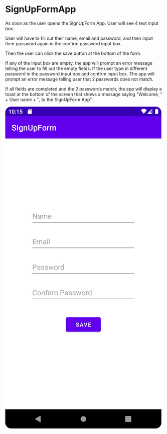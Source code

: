 # SignUpFormApp

As soon as the user opens the SIgnUpForm App. User will see 4 text input box.

User will have to fill out their name, email and password, and then input their password again in the confirm password input box.

Then the user can click the save button at the bottom of the form.

If any of the input box are empty, the app will prompt an error message telling the user to fill out the empty fields.
If the user type in different password in the password input box and confirm input box. The app will prompt an error message telling user that 2 passwords does not match.

If all fields are completed and the 2 passwords match, the app will display a toast at the bottom of the screen that shows a message saying
"Welcome, " + User name + ", to the SignUpForm App"

![Screenshot](https://github.com/ShuaoC/SignUpFormApp/blob/main/Screenshot_20220209_101549.png)
